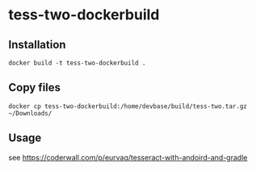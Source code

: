 # tess-two-dockerbuild

## Installation
`docker build -t tess-two-dockerbuild .`

## Copy files
`docker cp tess-two-dockerbuild:/home/devbase/build/tess-two.tar.gz ~/Downloads/`

## Usage
see https://coderwall.com/p/eurvaq/tesseract-with-andoird-and-gradle
